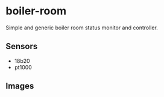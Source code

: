# boiler-room

Simple and generic boiler room status monitor and controller.

## Sensors

 - 18b20
 - pt1000

## Images


